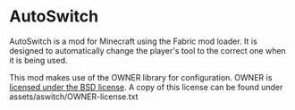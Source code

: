 # AutoSwitch
AutoSwitch is a mod for Minecraft using the Fabric mod loader. It is designed to automatically change the player's tool 
to the correct one when it is being used.



This mod makes use of the OWNER library for configuration.
OWNER is [licensed under the BSD license](http://owner.aeonbits.org/docs/license/). A copy of this license can be found 
under assets/aswitch/OWNER-license.txt
